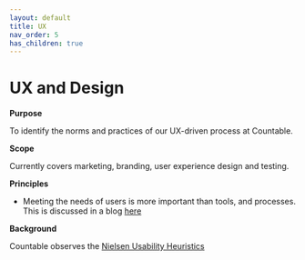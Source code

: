 ```yaml
---
layout: default
title: UX
nav_order: 5
has_children: true
---
```


# UX and Design

**Purpose**

To identify the norms and practices of our UX-driven process at Countable.

**Scope**

Currently covers marketing, branding, user experience design and testing.

**Principles**
  - Meeting the needs of users is more important than tools, and processes. This is discussed in a blog [here](https://prototypr.io/post/ts-ugly-but-it-works-on-designing-for-usability)

**Background**

Countable observes the [Nielsen Usability Heuristics](https://www.nngroup.com/articles/ten-usability-heuristics/)
